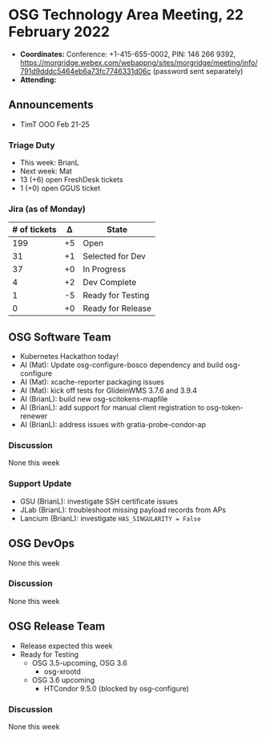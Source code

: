 # OSG Technology Area Meeting, 22 February 2022

-   **Coordinates:** Conference: +1-415-655-0002, PIN: 146 266 9392,
    <https://morgridge.webex.com/webappng/sites/morgridge/meeting/info/791d9dddc5464eb6a73fc7746331d06c> (password sent separately)
-   **Attending:** 

## Announcements

- TimT OOO Feb 21-25

### Triage Duty

-   This week: BrianL
-   Next week: Mat
-   13 (+6) open FreshDesk tickets
-   1 (+0) open GGUS ticket

### Jira (as of Monday)

| # of tickets | &Delta; | State             |
|--------------|---------|-------------------|
| 199          | +5      | Open              |
| 31           | +1      | Selected for Dev  |
| 37           | +0      | In Progress       |
| 4            | +2      | Dev Complete      |
| 1            | -5      | Ready for Testing |
| 0            | +0      | Ready for Release |

## OSG Software Team

-   Kubernetes Hackathon today!
-   AI (Mat): Update osg-configure-bosco dependency and build osg-configure
-   AI (Mat): xcache-reporter packaging issues
-   AI (Mat): kick off tests for GlideinWMS 3.7.6 and 3.9.4
-   AI (BrianL): build new osg-scitokens-mapfile
-   AI (BrianL): add support for manual client registration to osg-token-renewer
-   AI (BrianL): address issues with gratia-probe-condor-ap

### Discussion

None this week

### Support Update

- GSU (BrianL): investigate SSH certificate issues
- JLab (BrianL): troubleshoot missing payload records from APs
- Lancium (BrianL): investigate `HAS_SINGULARITY = False`

## OSG DevOps

None this week

### Discussion

None this week

## OSG Release Team

-   Release expected this week
-   Ready for Testing
    -   OSG 3.5-upcoming, OSG 3.6
        -   osg-xrootd
    -   OSG 3.6 upcoming
        -   HTCondor 9.5.0 (blocked by osg-configure)

### Discussion

None this week
